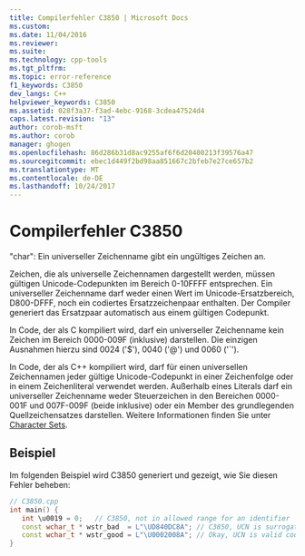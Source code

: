 ```yaml
---
title: Compilerfehler C3850 | Microsoft Docs
ms.custom: 
ms.date: 11/04/2016
ms.reviewer: 
ms.suite: 
ms.technology: cpp-tools
ms.tgt_pltfrm: 
ms.topic: error-reference
f1_keywords: C3850
dev_langs: C++
helpviewer_keywords: C3850
ms.assetid: 028f3a37-f3ad-4ebc-9168-3cdea47524d4
caps.latest.revision: "13"
author: corob-msft
ms.author: corob
manager: ghogen
ms.openlocfilehash: 86d286b31d8ac9255af6f6d20400213f39576a47
ms.sourcegitcommit: ebec1d449f2bd98aa851667c2bfeb7e27ce657b2
ms.translationtype: MT
ms.contentlocale: de-DE
ms.lasthandoff: 10/24/2017
---
```

# <a name="compiler-error-c3850"></a>Compilerfehler C3850
"char": Ein universeller Zeichenname gibt ein ungültiges Zeichen an.  
  
 Zeichen, die als universelle Zeichennamen dargestellt werden, müssen gültigen Unicode-Codepunkten im Bereich 0-10FFFF entsprechen. Ein universeller Zeichenname darf weder einen Wert im Unicode-Ersatzbereich, D800-DFFF, noch ein codiertes Ersatzzeichenpaar enthalten. Der Compiler generiert das Ersatzpaar automatisch aus einem gültigen Codepunkt.  
  
 In Code, der als C kompiliert wird, darf ein universeller Zeichenname kein Zeichen im Bereich 0000-009F (inklusive) darstellen. Die einzigen Ausnahmen hierzu sind 0024 ('$'), 0040 ('@') und 0060 ('`').  
  
 In Code, der als C++ kompiliert wird, darf für einen universellen Zeichennamen jeder gültige Unicode-Codepunkt in einer Zeichenfolge oder in einem Zeichenliteral verwendet werden. Außerhalb eines Literals darf ein universeller Zeichenname weder Steuerzeichen in den Bereichen 0000-001F und 007F-009F (beide inklusive) oder ein Member des grundlegenden Quellzeichensatzes darstellen.  Weitere Informationen finden Sie unter [Character Sets](../../cpp/character-sets2.md).  
  
## <a name="example"></a>Beispiel  
 Im folgenden Beispiel wird C3850 generiert und gezeigt, wie Sie diesen Fehler beheben:  
  
```cpp  
// C3850.cpp  
int main() {  
   int \u0019 = 0;   // C3850, not in allowed range for an identifier  
   const wchar_t * wstr_bad  = L"\UD840DC8A"; // C3850, UCN is surrogate pair  
   const wchar_t * wstr_good = L"\U0002008A"; // Okay, UCN is valid code point  
}  
```